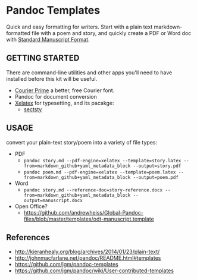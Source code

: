 Pandoc Templates
================

Quick and easy formatting for writers. Start with a plain text markdown-formatted file with a poem and story, and quickly create a PDF or Word doc with [Standard Manuscript Format](http://en.wikipedia.org/wiki/Standard_Manuscript_format).


## GETTING STARTED

There are command-line utilities and other apps you'll need to have installed before this kit will be useful.

- [Courier Prime](https://quoteunquoteapps.com/courierprime/) a better, free Courier font.
- Pandoc for document conversion
- [Xelatex](https://www.latex-project.org/get/) for typesetting, and its pacakge:   
  - [sectsty](https://ctan.org/pkg/sectsty?lang=en)

## USAGE

convert your plain-text story/poem into a variety of file types:

- PDF
    * ``pandoc story.md --pdf-engine=xelatex --template=story.latex --from=markdown_github+yaml_metadata_block --output=story.pdf``
    * ``pandoc poem.md --pdf-engine=xelatex --template=poem.latex --from=markdown_github+yaml_metadata_block --output=poem.pdf``
- Word
    * ``pandoc story.md --reference-doc=story-reference.docx --from=markdown_github+yaml_metadata_block --output=manuscript.docx``
- Open Office?
    * https://github.com/andrewheiss/Global-Pandoc-files/blob/master/templates/odt-manuscript.template


## References

- http://kieranhealy.org/blog/archives/2014/01/23/plain-text/
- http://johnmacfarlane.net/pandoc/README.html#templates
- https://github.com/jgm/pandoc-templates
- https://github.com/jgm/pandoc/wiki/User-contributed-templates
